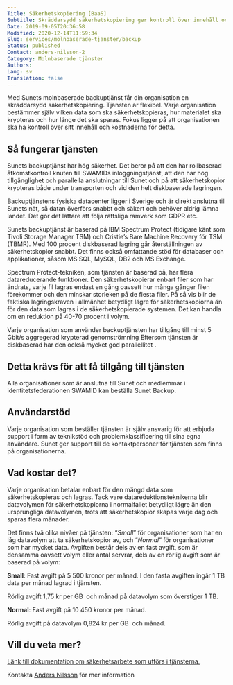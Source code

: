 ```yaml
---
Title: Säkerhetskopiering [BaaS]
Subtitle: Skräddarsydd säkerhetskopiering ger kontroll över innehåll och kostnader
Date: 2019-09-05T20:36:58
Modified: 2020-12-14T11:59:34
Slug: services/molnbaserade-tjanster/backup
Status: published
Contact: anders-nilsson-2
Category: Molnbaserade tjänster
Authors: 
Lang: sv
Translation: false
---
```


Med Sunets molnbaserade backuptjänst får din organisation en skräddarsydd säkerhetskopiering. Tjänsten är flexibel. Varje organisation bestämmer själv vilken data som ska säkerhetskopieras, hur materialet ska krypteras och hur länge det ska sparas. Fokus ligger på att organisationen ska ha kontroll över sitt innehåll och kostnaderna för detta.

Så fungerar tjänsten
--------------------

Sunets backuptjänst har hög säkerhet. Det beror på att den har rollbaserad åtkomstkontroll knuten till SWAMIDs inloggningstjänst, att den har hög tillgänglighet och parallella anslutningar till Sunet och på att säkerhetskopior krypteras både under transporten och vid den helt diskbaserade lagringen.

Backuptjänstens fysiska datacenter ligger i Sverige och är direkt anslutna till Sunets nät, så datan överförs snabbt och säkert och behöver aldrig lämna landet. Det gör det lättare att följa rättsliga ramverk som GDPR etc.

Sunets backuptjänst är baserad på IBM Spectrum Protect (tidigare känt som Tivoli Storage Manager TSM) och Cristie’s Bare Machine Recovery för TSM (TBMR). Med 100 procent diskbaserad lagring går återställningen av säkerhetskopior snabbt. Det finns också omfattande stöd för databaser och applikationer, såsom MS SQL, MySQL, DB2 och MS Exchange.

Spectrum Protect-tekniken, som tjänsten är baserad på, har flera datareducerande funktioner. Den säkerhetskopierar enbart filer som har ändrats, varje fil lagras endast en gång oavsett hur många gånger filen förekommer och den minskar storleken på de flesta filer. På så vis blir de faktiska lagringskraven i allmänhet betydligt lägre för säkerhetskopiorna än för den data som lagras i de säkerhetskopierade systemen. Det kan handla om en reduktion på 40-70 procent i volym.

Varje organisation som använder backuptjänsten har tillgång till minst 5 Gbit/s aggregerad krypterad genomströmning Eftersom tjänsten är diskbaserad har den också mycket god parallellitet .

Detta krävs för att få tillgång till tjänsten
---------------------------------------------

Alla organisationer som är anslutna till Sunet och medlemmar i identitetsfederationen SWAMID kan beställa Sunet Backup.

Användarstöd
------------

Varje organisation som beställer tjänsten är själv ansvarig för att erbjuda support i form av teknikstöd och problemklassificering till sina egna användare. Sunet ger support till de kontaktpersoner för tjänsten som finns på organisationerna.

Vad kostar det?
---------------

Varje organisation betalar enbart för den mängd data som säkerhetskopieras och lagras. Tack vare datareduktionsteknikerna blir datavolymen för säkerhetskopiorna i normalfallet betydligt lägre än den ursprungliga datavolymen, trots att säkerhetskopior skapas varje dag och sparas flera månader.

Det finns två olika nivåer på tjänsten: “*Small*” för organisationer som har en låg datavolym att ta säkerhetskopior av, och “*Normal*” för organisationer som har mycket data. Avgiften består dels av en fast avgift, som är densamma oavsett volym eller antal servrar, dels av en rörlig avgift som är baserad på volym:

**Small**: Fast avgift på 5 500 kronor per månad. I den fasta avgiften ingår 1 TB data per månad lagrad i tjänsten.

Rörlig avgift 1,75 kr per GB  och månad på datavolym som överstiger 1 TB.

**Normal**: Fast avgift på 10 450 kronor per månad.

Rörlig avgift på datavolym 0,824 kr per GB  och månad.

Vill du veta mer?
-----------------

[Länk till dokumentation om säkerhetsarbete som utförs i tjänsterna.](https://www.safespring.com/dokument/sunet/)

Kontakta [Anders Nilsson](mailto:anders@sunet.se) för mer information

